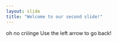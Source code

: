 ```yaml
---
layout: slide
title: "Welcome to our second slide!"
---
```

oh no criiinge
Use the left arrow to go back!
